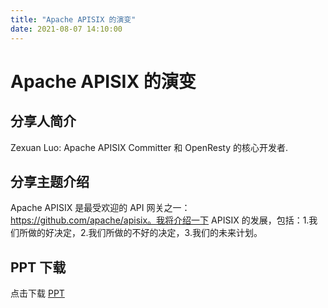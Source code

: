 ```yaml
---
title: "Apache APISIX 的演变"
date: 2021-08-07 14:10:00
---
```


# Apache APISIX 的演变

## 分享人简介

Zexuan Luo: Apache APISIX Committer 和 OpenResty 的核心开发者.

## 分享主题介绍

Apache APISIX 是最受欢迎的 API 网关之一：https://github.com/apache/apisix。我将介绍一下 APISIX 的发展，包括：1.我们所做的好决定，2.我们所做的不好的决定，3.我们的未来计划。

## PPT 下载

点击下载 [PPT](https://api7-website-1301662268.cos.accelerate.myqcloud.com/202108/%E7%BD%97%E6%B3%BD%E8%BD%A9-The-evolution-of-APISIX-API%26%E5%BE%AE%E6%9C%8D%E5%8A%A1.pptx)
